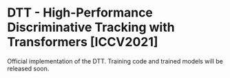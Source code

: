 # DTT - High-Performance Discriminative Tracking with Transformers [ICCV2021]
Official implementation of the DTT. Training code and trained models will be released soon.
